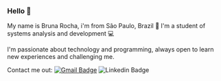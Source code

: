 ### Hello 👋
My name is Bruna Rocha, i'm from São Paulo, Brazil 📍
I'm a student of systems analysis and development 💻

I'm passionate about technology and programming, always open to learn new experiences and challenging me. 

Contact me out: 
[
![Gmail Badge](https://img.shields.io/badge/-brunaoliveiraroocha@gmail.com-db4437?style=flat-square&logo=Gmail&logoColor=white&link=:brunaoliveiraroocha@gmail.com)](:brunaoliveiraroocha@gmail.com)
![Linkedin Badge](https://img.shields.io/badge/-Bruna%20Rocha-2867B2?style=flat-square&logo=Linkedin&logoColor=white&link=https://www.linkedin.com/in/bruna-oliveira-rocha-3368011a0)
